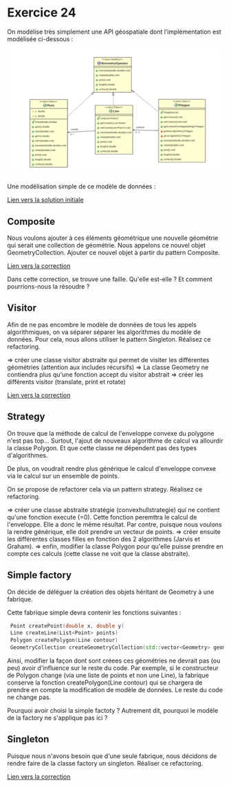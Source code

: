# Exercice 24

On modélise très simplement une API géospatiale dont l’implémentation est modélisée ci-dessous :

![Pattern State](geometryUML.png)

Une modélisation simple de ce modèle de données :

[Lien vers la solution initiale](https://replit.com/@alavenant/ExoDPGeometryInit#main.cpp)

## Composite

Nous voulons ajouter à ces éléments géométrique une nouvelle géométrie qui serait une collection de géométrie. Nous appelons ce nouvel objet GeometryCollection. Ajouter ce nouvel objet à partir du pattern Composite.

[Lien vers la correction](https://replit.com/@alavenant/ExoDPGeometryComposite#main.cpp)

Dans cette correction, se trouve une faille. Qu'elle est-elle ? Et comment pourrions-nous la résoudre ?

## Visitor

Afin de ne pas encombre le modèle de données de tous les appels algorithmiques, on va séparer séparer les algorithmes du modèle de données. Pour cela, nous allons utiliser le pattern Singleton. Réalisez ce refactoring. 

=> créer une classe visitor abstraite qui permet de visiter les différentes géométries (attention aux includes récursifs)
=> La classe Geometry ne contiendra plus qu'une fonction accept du visitor abstrait
=> créer les différents visitor (translate, print et rotate)

[Lien vers la correction](https://replit.com/@alavenant/ExoDPGeometryVisitor#Visitor/visitorPrint.h)

## Strategy

On trouve que la méthode de calcul de l'enveloppe convexe du polygone n'est pas top... Surtout, l'ajout de nouveaux algorithme de calcul va allourdir la classe Polygon. Et que cette classe ne dépendent pas des types d'algorithmes.

De plus, on voudrait rendre plus générique le calcul d'enveloppe convexe via le calcul sur un ensemble de points.

On se propose de refactorer cela via un pattern strategy. Réalisez ce refactoring. 

=> créer une classe abstraite stratégie (convexhullstrategie) qui ne contient qu'une fonction execute (=0). Cette fonction peremttra le calcul de l'enveloppe. Elle a donc le même résultat. Par contre, puisque nous voulons la rendre générique, elle doit prendre un vecteur de points.
=> créer ensuite les différentes classes filles en fonction des 2 algorithmes (Jarvis et Graham).
=> enfin, modifier la classe Polygon pour qu'elle puisse prendre en compte ces calculs (cette classe ne voit que la classe abstraite).

## Simple factory

On décide de déléguer la création des objets héritant de Geometry à une fabrique.

Cette fabrique simple devra contenir les fonctions suivantes :

```cpp
 Point createPoint(double x, double y)
 Line createLine(List<Point> points)
 Polygon createPolygon(Line contour)
 GeometryCollection createGeometryCollection(std::vector<Geometry> geometries)
```

Ainsi, modifier la façon dont sont créees ces géométries ne devrait pas (ou peu) avoir d'influence sur le reste du code. Par exemple, si le constructeur de Polygon change (via une liste de points et non une Line), la fabrique conserve la fonction createPolygon(Line contour) qui se chargera de prendre en compte la modification de modèle de données. Le reste du code ne change pas.

Pourquoi avoir choisi la simple factoty ? Autrement dit, pourquoi le modèle de la factory ne s'applique pas ici ?

## Singleton

Puisque nous n'avons besoin que d'une seule fabrique, nous décidons de rendre faire de la classe factory un singleton. Réaliser ce refactoring.

[Lien vers la correction](https://replit.com/@alavenant/ExoDPGeometryVisitor#geometrySimpleFactory.h)
